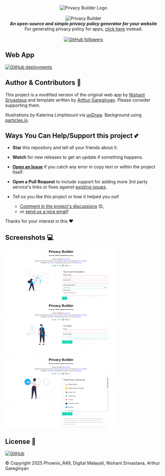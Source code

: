 <div align="center">
  <img src="images/logo.png" alt="Privacy Builder Logo" width="100"><br><br>
  <img src="img/banner.jpg" alt="Privacy Builder">
</div>

<div align="center"><strong>
  <em>An open-source and simple privacy policy generator for your website</em>
</strong>
  
<br>
For generating privacy policy for apps, <a href="https://app-privacy-policy-generator.nisrulz.com/">click here</a> instead.</div>

<br>

<div align="center"><a href="https://github.com/PhoenixR49/privacy-builder">
  <img src="https://img.shields.io/github/followers/PhoenixR49.svg?style=social&amp;label=Follow" alt="GitHub followers">
</a>

</div>

## Web App

[![GitHub deployments](https://img.shields.io/github/deployments/PhoenixR49/privacy-builder/Production?logo=vercel&label=Vercel)](https://phoenixr49.github.io/privacy-builder)

## Author & Contributors 🙏

This project is a modified version of the original web app by [Nishant Srivastava](https://github.com/nisrulz/nisrulz.github.io#nishant-srivastava) and template written by [Arthur Gareginyan](https://github.com/ArthurGareginyan/privacy-policy-template). Please consider supporting them.

Illustrations by Katerina Limpitsouni via [unDraw](https://undraw.co/). Background using [particles.js](https://github.com/VincentGarreau/particles.js/).

## Ways You Can Help/Support this project 💕

- **Star** this repository and tell all your friends about it.
- **Watch** for new releases to get an update if something happens.
- [**Open an Issue**](https://github.com/PhoenixR49/privacy-builder/issues/new/choose) if you catch any error in copy text or within the project itself.
- **Open a Pull Request** to include support for adding more 3rd party service's links or fixes against [existing issues](https://github.com/PhoenixR49/privacy-builder/issues).

- Tell us you like this project or how it helped you out!

  - [Comment in the project's discussions](https://github.com/PhoenixR49/privacy-builder/discussions) :blush:,
  - or [send us a nice email](mailto:contact@digitalmalayali.in)!

Thanks for your interest in this :heart:

## Screenshots 💻

<img src="images/screenshots/sc_1.png" alt="Privacy Builder" width=360 /><br>
<img src="images/screenshots/sc_2.png" alt="Privacy Builder" width=360 /><br>
<img src="images/screenshots/sc_3.png" alt="Privacy Builder" width=360 />

## License 📝

[![GitHub](https://img.shields.io/github/license/PhoenixR49/privacy-builder)](LICENSE)

© Copyright 2025 Phoenix_R49, Digital Malayali, Nishant Srivastava, Arthur Gareginyan
